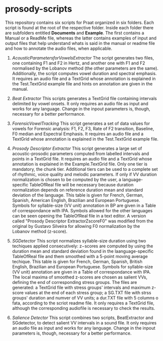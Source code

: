 # prosody-scripts

This repository contains six scripts for Praat organized in six folders.
Each script is found at the root of the respective folder. 
Inside each folder there are subfolders entitled **Documents** and **Example**. 
The first contains a Manual or a ReadMe file, whereas the latter contains examples of input and output files
that help understand whats is said in the manual or readme file and how to annotate the audio files, when applicable.

1. *AcousticParametersforVowelsExtractor*
The script generates two files, one containing F1 and F2 in Hertz, and another one with F1 and F2 normalised by the Lobanov method (the other parameters are the same). Additionally, the script computes vowel duration and spectral emphasis. It requires an audio file and a TextGrid whose annotation is explained in the Test.TextGrid example file and hints on annotation are given in the manual.

1. *Beat Extractor*
This scripts generates a TextGrid file containing intervals delimited by vowel onsets. 
It only requires an audio file as input and works for any language.
Change in the inpout parameters is, though, necessary for a better performance.

1. *ForensicVowelTracking*
This script generates a set of data values for vowels for Forensic analysis: F1, F2, F3, Rate of F2 transition, Baseline, F0 median and Espectral Emphasis. 
It requires an audio file and a TextGrid whose annotation is explained in the Test.TextGrid example file.

1. *Prosody Descriptor Extractor*
This script generates a large set of acoustic-prosodic parameters computed from labelled intervals and points in a TextGrid file.
It requires an audio file and a TextGrid whose annotation is explained in the Example.TextGrid file. Only one tier is mandatory, the chunk tier. Additional tiers can be used to a complete set of rhythmic, voice quality and melodic parameters. If only if VV duration normalization is chosen to be computed by the user, a language-specific TableOfReal file will be necessary because duration normalization depends on reference duration mean and standard deviation of the language. This table is given for French, German, Spanish, American English, Brazilian and European Portuguese. Symbols for syllable-size (VV unit) annotation in BP are given in a Table of correspondance with IPA. Symbols allowed for the other languages can be seen opening the TableOfReal file in a text editor.
A version called "Prosody Descriptor ExtractorZscoreF0" was modified from the original by Gustavo Silveira for allowing F0 normalization by the Lobanov method (z-score).

1. *SGDetector*
This script normalizes syllable-size duration using two techiques applied consecutively: z−scores are computed by using the duration mean and standard deviation found in the laanguage-specific TableOfReal file and them smoothed with a 5-point moving average techique. This table is given for French, German, Spanish, British English, Brazilian and European Portuguese. Symbols for syllable-size (VV unit) annotation are given in a Table of correspondance with IPA. The local maxima of smoothed z-scores are chosen as salient VVs, defining the end of corresponding stress groups. The files are generated: a TextGrid file with stress groups' intervals and maximum z-score values at the end of each stress group; a SG.TXT file with strss groups' duration and numver of VV units; a dur.TXT file with 5 columns o fata, according to the scriot readme file.
It only requires a TextGrid file, although the corresponding audiofile is necessary to check the results.

1. *Salience Detector*
This script combines two scripts, BeatExtractor and SGdetector, to detect salient VV intervals in a sound file. 
It only requires an audio file as input and works for any language.
Change in the inpout parameters is, though, necessary for a better performance.



